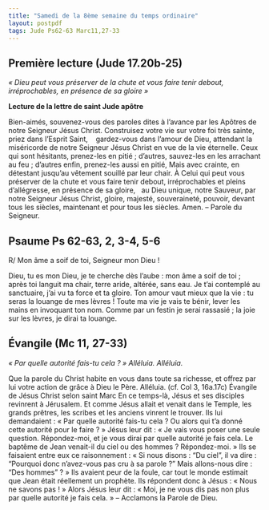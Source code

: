```yaml
---
title: "Samedi de la 8ème semaine du temps ordinaire"
layout: postpdf
tags: Jude Ps62-63 Marc11,27-33  
---
```


## Première lecture (Jude 17.20b-25)

*« Dieu peut vous préserver de la chute et vous faire tenir debout, irréprochables, en présence de sa gloire »*

**Lecture de la lettre de saint Jude apôtre**

Bien-aimés,
souvenez-vous des paroles dites à l’avance
par les Apôtres de notre Seigneur Jésus Christ.
Construisez votre vie sur votre foi très sainte,
priez dans l’Esprit Saint,    gardez-vous dans l’amour de Dieu,
attendant la miséricorde de notre Seigneur Jésus Christ
en vue de la vie éternelle.
Ceux qui sont hésitants, prenez-les en pitié ;
d’autres, sauvez-les en les arrachant au feu ;
d’autres enfin, prenez-les aussi en pitié,
Mais avec crainte,
en détestant jusqu’au vêtement souillé par leur chair.
À Celui qui peut vous préserver de la chute
et vous faire tenir debout,
irréprochables et pleins d’allégresse,
en présence de sa gloire,   au Dieu unique, notre Sauveur,
par notre Seigneur Jésus Christ,
gloire, majesté, souveraineté, pouvoir,
devant tous les siècles,
maintenant et pour tous les siècles. Amen.
– Parole du Seigneur.

## Psaume Ps 62-63, 2, 3-4, 5-6

R/ Mon âme a soif de toi, Seigneur mon Dieu !

Dieu, tu es mon Dieu,
je te cherche dès l’aube :
mon âme a soif de toi ;
après toi languit ma chair,
terre aride, altérée, sans eau.
Je t’ai contemplé au sanctuaire,
j’ai vu ta force et ta gloire.
Ton amour vaut mieux que la vie :
tu seras la louange de mes lèvres !
Toute ma vie je vais te bénir,
lever les mains en invoquant ton nom.
Comme par un festin je serai rassasié ;
la joie sur les lèvres, je dirai ta louange.

## Évangile (Mc 11, 27-33)

*« Par quelle autorité fais-tu cela ? »
Alléluia. Alléluia.*

Que la parole du Christ habite en vous
dans toute sa richesse,
et offrez par lui votre action de grâce à Dieu le Père.
Alléluia. (cf. Col 3, 16a.17c)
Évangile de Jésus Christ selon saint Marc
En ce temps-là,
Jésus et ses disciples revinrent à Jérusalem.
Et comme Jésus allait et venait dans le Temple,
les grands prêtres, les scribes et les anciens vinrent le trouver.
Ils lui demandaient :
« Par quelle autorité fais-tu cela ?
Ou alors qui t’a donné cette autorité pour le faire ? »
Jésus leur dit :
« Je vais vous poser une seule question.
Répondez-moi,
et je vous dirai par quelle autorité je fais cela.
Le baptême de Jean
venait-il du ciel ou des hommes ?
Répondez-moi. »
Ils se faisaient entre eux ce raisonnement :
« Si nous disons : “Du ciel”,
il va dire :
“Pourquoi donc n’avez-vous pas cru à sa parole ?”
Mais allons-nous dire : “Des hommes” ? »
Ils avaient peur de la foule,
car tout le monde estimait que Jean était réellement un prophète.
Ils répondent donc à Jésus :
« Nous ne savons pas ! »
Alors Jésus leur dit :
« Moi, je ne vous dis pas non plus
par quelle autorité je fais cela. »
– Acclamons la Parole de Dieu.
